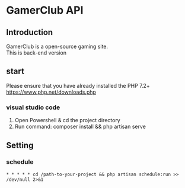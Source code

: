 # GamerClub API

## Introduction

GamerClub is a open-source gaming site.  
This is back-end version

## start

Please ensure that you have already installed the PHP 7.2+ https://www.php.net/downloads.php

### visual studio code

1. Open Powershell & cd the project directory
2. Run command: composer install && php artisan serve

## Setting

### schedule

`* * * * * cd /path-to-your-project && php artisan schedule:run >> /dev/null 2>&1`